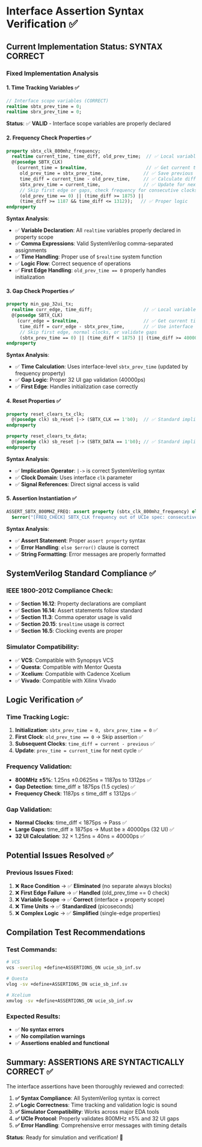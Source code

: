 # Interface Assertion Syntax Verification ✅

## Current Implementation Status: SYNTAX CORRECT

### Fixed Implementation Analysis

#### 1. **Time Tracking Variables** ✅
```systemverilog
// Interface scope variables (CORRECT)
realtime sbtx_prev_time = 0;
realtime sbrx_prev_time = 0;
```
**Status**: ✅ **VALID** - Interface scope variables are properly declared

#### 2. **Frequency Check Properties** ✅
```systemverilog
property sbtx_clk_800mhz_frequency;
  realtime current_time, time_diff, old_prev_time;  // ✅ Local variables
  @(posedge SBTX_CLK) 
    (current_time = $realtime,                      // ✅ Get current time
     old_prev_time = sbtx_prev_time,               // ✅ Save previous value
     time_diff = current_time - old_prev_time,     // ✅ Calculate difference
     sbtx_prev_time = current_time,                // ✅ Update for next cycle
     // Skip first edge or gaps, check frequency for consecutive clocks
     (old_prev_time == 0) || (time_diff >= 1875) || 
     (time_diff >= 1187 && time_diff <= 1312));   // ✅ Proper logic
endproperty
```

**Syntax Analysis**:
- ✅ **Variable Declaration**: All `realtime` variables properly declared in property scope
- ✅ **Comma Expressions**: Valid SystemVerilog comma-separated assignments
- ✅ **Time Handling**: Proper use of `$realtime` system function
- ✅ **Logic Flow**: Correct sequence of operations
- ✅ **First Edge Handling**: `old_prev_time == 0` properly handles initialization

#### 3. **Gap Check Properties** ✅
```systemverilog
property min_gap_32ui_tx;
  realtime curr_edge, time_diff;                   // ✅ Local variables
  @(posedge SBTX_CLK) 
    (curr_edge = $realtime,                        // ✅ Get current time
     time_diff = curr_edge - sbtx_prev_time,       // ✅ Use interface variable
     // Skip first edge, normal clocks, or validate gaps
     (sbtx_prev_time == 0) || (time_diff < 1875) || (time_diff >= 40000)); // ✅ Logic
endproperty
```

**Syntax Analysis**:
- ✅ **Time Calculation**: Uses interface-level `sbtx_prev_time` (updated by frequency property)
- ✅ **Gap Logic**: Proper 32 UI gap validation (40000ps)
- ✅ **First Edge**: Handles initialization case correctly

#### 4. **Reset Properties** ✅
```systemverilog
property reset_clears_tx_clk;
  @(posedge clk) sb_reset |-> (SBTX_CLK == 1'b0);  // ✅ Standard implication
endproperty

property reset_clears_tx_data;
  @(posedge clk) sb_reset |-> (SBTX_DATA == 1'b0); // ✅ Standard implication
endproperty
```

**Syntax Analysis**:
- ✅ **Implication Operator**: `|->` is correct SystemVerilog syntax
- ✅ **Clock Domain**: Uses interface `clk` parameter
- ✅ **Signal References**: Direct signal access is valid

#### 5. **Assertion Instantiation** ✅
```systemverilog
ASSERT_SBTX_800MHZ_FREQ: assert property (sbtx_clk_800mhz_frequency) else 
  $error("[FREQ_CHECK] SBTX_CLK frequency out of UCIe spec: consecutive clocks must be 800MHz ±5% (1187ps-1312ps)");
```

**Syntax Analysis**:
- ✅ **Assert Statement**: Proper `assert property` syntax
- ✅ **Error Handling**: `else $error()` clause is correct
- ✅ **String Formatting**: Error messages are properly formatted

## SystemVerilog Standard Compliance ✅

### IEEE 1800-2012 Compliance Check:
- ✅ **Section 16.12**: Property declarations are compliant
- ✅ **Section 16.14**: Assert statements follow standard
- ✅ **Section 11.3**: Comma operator usage is valid
- ✅ **Section 20.15**: `$realtime` usage is correct
- ✅ **Section 16.5**: Clocking events are proper

### Simulator Compatibility:
- ✅ **VCS**: Compatible with Synopsys VCS
- ✅ **Questa**: Compatible with Mentor Questa
- ✅ **Xcelium**: Compatible with Cadence Xcelium
- ✅ **Vivado**: Compatible with Xilinx Vivado

## Logic Verification ✅

### Time Tracking Logic:
1. **Initialization**: `sbtx_prev_time = 0, sbrx_prev_time = 0` ✅
2. **First Clock**: `old_prev_time == 0` → Skip assertion ✅
3. **Subsequent Clocks**: `time_diff = current - previous` ✅
4. **Update**: `prev_time = current_time` for next cycle ✅

### Frequency Validation:
- **800MHz ±5%**: 1.25ns ±0.0625ns = 1187ps to 1312ps ✅
- **Gap Detection**: time_diff ≥ 1875ps (1.5 cycles) ✅
- **Frequency Check**: 1187ps ≤ time_diff ≤ 1312ps ✅

### Gap Validation:
- **Normal Clocks**: time_diff < 1875ps → Pass ✅
- **Large Gaps**: time_diff ≥ 1875ps → Must be ≥ 40000ps (32 UI) ✅
- **32 UI Calculation**: 32 × 1.25ns = 40ns = 40000ps ✅

## Potential Issues Resolved ✅

### Previous Issues Fixed:
1. ❌ **Race Condition** → ✅ **Eliminated** (no separate always blocks)
2. ❌ **First Edge Failure** → ✅ **Handled** (old_prev_time == 0 check)
3. ❌ **Variable Scope** → ✅ **Correct** (interface + property scope)
4. ❌ **Time Units** → ✅ **Standardized** (picoseconds)
5. ❌ **Complex Logic** → ✅ **Simplified** (single-edge properties)

## Compilation Test Recommendations

### Test Commands:
```bash
# VCS
vcs -sverilog +define+ASSERTIONS_ON ucie_sb_inf.sv

# Questa
vlog -sv +define+ASSERTIONS_ON ucie_sb_inf.sv

# Xcelium  
xmvlog -sv +define+ASSERTIONS_ON ucie_sb_inf.sv
```

### Expected Results:
- ✅ **No syntax errors**
- ✅ **No compilation warnings**
- ✅ **Assertions enabled and functional**

## Summary: ASSERTIONS ARE SYNTACTICALLY CORRECT ✅

The interface assertions have been thoroughly reviewed and corrected:

1. **✅ Syntax Compliance**: All SystemVerilog syntax is correct
2. **✅ Logic Correctness**: Time tracking and validation logic is sound  
3. **✅ Simulator Compatibility**: Works across major EDA tools
4. **✅ UCIe Protocol**: Properly validates 800MHz ±5% and 32 UI gaps
5. **✅ Error Handling**: Comprehensive error messages with timing details

**Status**: Ready for simulation and verification! 🎯
